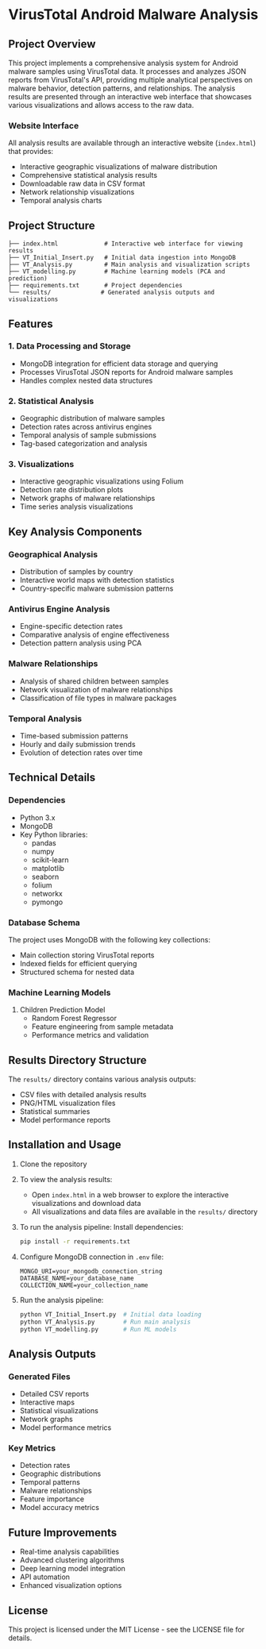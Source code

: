 # VirusTotal Android Malware Analysis

## Project Overview
This project implements a comprehensive analysis system for Android malware samples using VirusTotal data. It processes and analyzes JSON reports from VirusTotal's API, providing multiple analytical perspectives on malware behavior, detection patterns, and relationships. The analysis results are presented through an interactive web interface that showcases various visualizations and allows access to the raw data.

### Website Interface
All analysis results are available through an interactive website (`index.html`) that provides:
- Interactive geographic visualizations of malware distribution
- Comprehensive statistical analysis results
- Downloadable raw data in CSV format
- Network relationship visualizations
- Temporal analysis charts

## Project Structure
```
├── index.html             # Interactive web interface for viewing results
├── VT_Initial_Insert.py   # Initial data ingestion into MongoDB
├── VT_Analysis.py         # Main analysis and visualization scripts
├── VT_modelling.py        # Machine learning models (PCA and prediction)
├── requirements.txt       # Project dependencies
└── results/              # Generated analysis outputs and visualizations
```

## Features

### 1. Data Processing and Storage
- MongoDB integration for efficient data storage and querying
- Processes VirusTotal JSON reports for Android malware samples
- Handles complex nested data structures

### 2. Statistical Analysis
- Geographic distribution of malware samples
- Detection rates across antivirus engines
- Temporal analysis of sample submissions
- Tag-based categorization and analysis

### 3. Visualizations
- Interactive geographic visualizations using Folium
- Detection rate distribution plots
- Network graphs of malware relationships
- Time series analysis visualizations

## Key Analysis Components

### Geographical Analysis
- Distribution of samples by country
- Interactive world maps with detection statistics
- Country-specific malware submission patterns

### Antivirus Engine Analysis
- Engine-specific detection rates
- Comparative analysis of engine effectiveness
- Detection pattern analysis using PCA

### Malware Relationships
- Analysis of shared children between samples
- Network visualization of malware relationships
- Classification of file types in malware packages

### Temporal Analysis
- Time-based submission patterns
- Hourly and daily submission trends
- Evolution of detection rates over time

## Technical Details

### Dependencies
- Python 3.x
- MongoDB
- Key Python libraries:
  - pandas
  - numpy
  - scikit-learn
  - matplotlib
  - seaborn
  - folium
  - networkx
  - pymongo

### Database Schema
The project uses MongoDB with the following key collections:
- Main collection storing VirusTotal reports
- Indexed fields for efficient querying
- Structured schema for nested data

### Machine Learning Models
1. Children Prediction Model
   - Random Forest Regressor
   - Feature engineering from sample metadata
   - Performance metrics and validation

## Results Directory Structure
The `results/` directory contains various analysis outputs:
- CSV files with detailed analysis results
- PNG/HTML visualization files
- Statistical summaries
- Model performance reports

## Installation and Usage

1. Clone the repository
2. To view the analysis results:
   - Open `index.html` in a web browser to explore the interactive visualizations and download data
   - All visualizations and data files are available in the `results/` directory

3. To run the analysis pipeline:
   Install dependencies:
   ```bash
   pip install -r requirements.txt
   ```
3. Configure MongoDB connection in `.env` file:
   ```
   MONGO_URI=your_mongodb_connection_string
   DATABASE_NAME=your_database_name
   COLLECTION_NAME=your_collection_name
   ```
4. Run the analysis pipeline:
   ```bash
   python VT_Initial_Insert.py  # Initial data loading
   python VT_Analysis.py        # Run main analysis
   python VT_modelling.py       # Run ML models
   ```

## Analysis Outputs

### Generated Files
- Detailed CSV reports
- Interactive maps
- Statistical visualizations
- Network graphs
- Model performance metrics

### Key Metrics
- Detection rates
- Geographic distributions
- Temporal patterns
- Malware relationships
- Feature importance
- Model accuracy metrics

## Future Improvements
- Real-time analysis capabilities
- Advanced clustering algorithms
- Deep learning model integration
- API automation
- Enhanced visualization options

## License
This project is licensed under the MIT License - see the LICENSE file for details.
